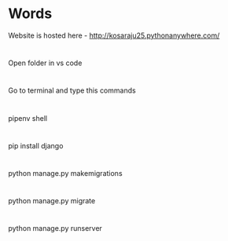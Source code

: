 # Words
Website is hosted here - http://kosaraju25.pythonanywhere.com/
#
Open folder in vs code 
#
Go to terminal and type this commands 
#
pipenv shell 
#
pip install django 
#
python manage.py makemigrations 
#
python manage.py migrate 
#
python manage.py runserver
#
